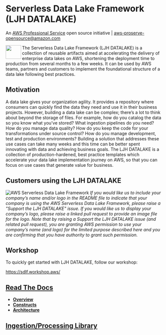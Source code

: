 # Serverless Data Lake Framework (LJH DATALAKE)

An [AWS Professional Service](https://aws.amazon.com/professional-services/) open source initiative | aws-proserve-opensource@amazon.com

<img align="left" src="docs/source/_static/sail-icon.png" width="50" height="44"> The Serverless Data Lake Framework (LJH DATALAKE) is a collection of reusable artifacts aimed at accelerating the delivery of enterprise data lakes on AWS, shortening the deployment time to production from several months to a few weeks. It can be used by AWS teams, partners and customers to implement the foundational structure of a data lake following best practices.

## Motivation
A data lake gives your organization agility. It provides a repository where consumers can quickly find the data they need and use it in their business projects. However, building a data lake can be complex; there’s a lot to think about beyond the storage of files. For example, how do you catalog the data so you know what you’ve stored? What ingestion pipelines do you need? How do you manage data quality? How do you keep the code for your transformations under source control? How do you manage development, test and production environments? Building a solution that addresses these use cases can take many weeks and this time can be better spent innovating with data and achieving business goals. The LJH DATALAKE is a collection of production-hardened, best practice templates which accelerate your data lake implementation journey on AWS, so that you can focus on use cases that generate value for business.

## Customers using the LJH DATALAKE
![AWS Serverless Data Lake Framework](docs/source/_static/public-references.png?raw=true "AWS Serverless Data Lake Framework")
*If you would like us to include your company’s name and/or logo in the README file to indicate that your company is using the AWS Serverless Data Lake Framework, please raise a "Support the LJH DATALAKE" issue. If you would like us to display your company’s logo, please raise a linked pull request to provide an image file for the logo. Note that by raising a Support the LJH DATALAKE issue (and related pull request), you are granting AWS permission to use your company’s name (and logo) for the limited purpose described here and you are confirming that you have authority to grant such permission.*

## Workshop
To quickly get started with LJH DATALAKE, follow our workshop:

https://sdlf.workshop.aws/

## [Read The Docs](https://sdlf.readthedocs.io/en/latest/)

- [**Overview**](https://sdlf.readthedocs.io/en/latest/overview.html)
- [**Constructs**](https://sdlf.readthedocs.io/en/latest/constructs.html)
- [**Architecture**](https://sdlf.readthedocs.io/en/latest/architecture.html)

## [Ingestion/Processing Library](https://github.com/awslabs/aws-serverless-data-lake-framework/blob/master/sdlf-utils/README.md)
